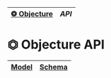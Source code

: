 | [❂ Objecture](../../README.md) | *API* |
| :-- | :-- |
# ⏣ Objecture API
| [Model](./model/index.md) | [Schema](./schema/index.md) |
| :-- | :-- |

